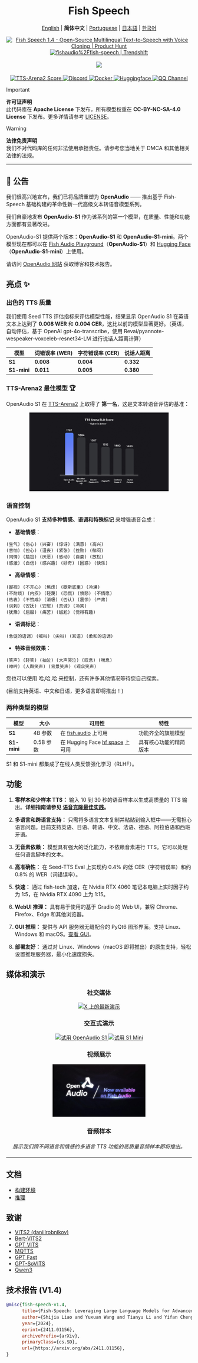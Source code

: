 <div align="center">
<h1>Fish Speech</h1>

[English](../README.md) | **简体中文** | [Portuguese](README.pt-BR.md) | [日本語](README.ja.md) | [한국어](README.ko.md) <br>

<a href="https://www.producthunt.com/posts/fish-speech-1-4?embed=true&utm_source=badge-featured&utm_medium=badge&utm_souce=badge-fish&#0045;speech&#0045;1&#0045;4" target="_blank">
    <img src="https://api.producthunt.com/widgets/embed-image/v1/featured.svg?post_id=488440&theme=light" alt="Fish&#0032;Speech&#0032;1&#0046;4 - Open&#0045;Source&#0032;Multilingual&#0032;Text&#0045;to&#0045;Speech&#0032;with&#0032;Voice&#0032;Cloning | Product Hunt" style="width: 250px; height: 54px;" width="250" height="54" />
</a>
<a href="https://trendshift.io/repositories/7014" target="_blank">
    <img src="https://trendshift.io/api/badge/repositories/7014" alt="fishaudio%2Ffish-speech | Trendshift" style="width: 250px; height: 55px;" width="250" height="55"/>
</a>
<br>
</div>
<br>

<div align="center">
    <img src="https://count.getloli.com/get/@fish-speech?theme=asoul" /><br>
</div>

<br>

<div align="center">
    <a target="_blank" href="https://arena.speechcolab.org/">
      <img alt="TTS-Arena2 Score" src="https://img.shields.io/badge/TTS_Arena2-Rank_%231-gold?style=flat-square&logo=trophy&logoColor=white">
    </a>
    <a target="_blank" href="https://discord.gg/Es5qTB9BcN">
        <img alt="Discord" src="https://img.shields.io/discord/1214047546020728892?color=%23738ADB&label=Discord&logo=discord&logoColor=white&style=flat-square"/>
    </a>
    <a target="_blank" href="https://hub.docker.com/r/fishaudio/fish-speech">
        <img alt="Docker" src="https://img.shields.io/docker/pulls/fishaudio/fish-speech?style=flat-square&logo=docker"/>
    </a>
    <a target="_blank" href="https://huggingface.co/spaces/fishaudio/fish-speech-1">
        <img alt="Huggingface" src="https://img.shields.io/badge/🤗%20-space%20demo-yellow"/>
    </a>
    <a target="_blank" href="https://pd.qq.com/s/bwxia254o">
      <img alt="QQ Channel" src="https://img.shields.io/badge/QQ-blue?logo=tencentqq">
    </a>
</div>

> [!IMPORTANT]
> **许可证声明**  
> 此代码库在 **Apache License** 下发布，所有模型权重在 **CC-BY-NC-SA-4.0 License** 下发布。更多详情请参考 [LICENSE](../LICENSE)。

> [!WARNING]
> **法律免责声明**  
> 我们不对代码库的任何非法使用承担责任。请参考您当地关于 DMCA 和其他相关法律的法规。

---

## 🎉 公告

我们很高兴地宣布，我们已将品牌重塑为 **OpenAudio** —— 推出基于 Fish-Speech 基础构建的革命性新一代高级文本转语音模型系列。

我们自豪地发布 **OpenAudio-S1** 作为该系列的第一个模型，在质量、性能和功能方面都有显著改进。

OpenAudio-S1 提供两个版本：**OpenAudio-S1** 和 **OpenAudio-S1-mini**。两个模型现在都可以在 [Fish Audio Playground](https://fish.audio)（**OpenAudio-S1**）和 [Hugging Face](https://huggingface.co/fishaudio/openaudio-s1-mini)（**OpenAudio-S1-mini**）上使用。

请访问 [OpenAudio 网站](https://openaudio.com/blogs/s1) 获取博客和技术报告。

## 亮点 ✨

### **出色的 TTS 质量**

我们使用 Seed TTS 评估指标来评估模型性能，结果显示 OpenAudio S1 在英语文本上达到了 **0.008 WER** 和 **0.004 CER**，这比以前的模型显著更好。（英语，自动评估，基于 OpenAI gpt-4o-transcribe，使用 Revai/pyannote-wespeaker-voxceleb-resnet34-LM 进行说话人距离计算）

| 模型 | 词错误率 (WER) | 字符错误率 (CER) | 说话人距离 |
|-------|----------------------|---------------------------|------------------|
| **S1** | **0.008**  | **0.004**  | **0.332** |
| **S1-mini** | **0.011** | **0.005** | **0.380** |

### **TTS-Arena2 最佳模型** 🏆

OpenAudio S1 在 [TTS-Arena2](https://arena.speechcolab.org/) 上取得了 **第一名**，这是文本转语音评估的基准：

<div align="center">
    <img src="assets/Elo.jpg" alt="TTS-Arena2 排名" style="width: 75%;" />
</div>

### **语音控制**
OpenAudio S1 **支持多种情感、语调和特殊标记** 来增强语音合成：

- **基础情感**：
```
(生气) (伤心) (兴奋) (惊讶) (满意) (高兴) 
(害怕) (担心) (沮丧) (紧张) (挫败) (郁闷)
(同情) (尴尬) (厌恶) (感动) (自豪) (放松)
(感激) (自信) (感兴趣) (好奇) (困惑) (快乐)
```

- **高级情感**：
```
(鄙视) (不开心) (焦虑) (歇斯底里) (冷漠) 
(不耐烦) (内疚) (轻蔑) (恐慌) (愤怒) (不情愿)
(热衷) (不赞成) (消极) (否认) (震惊) (严肃)
(讽刺) (安抚) (安慰) (真诚) (冷笑)
(犹豫) (屈服) (痛苦) (尴尬) (觉得有趣)
```

- **语调标记**：
```
(急促的语调) (喊叫) (尖叫) (耳语) (柔和的语调)
```

- **特殊音频效果**：
```
(笑声) (轻笑) (抽泣) (大声哭泣) (叹息) (喘息)
(呻吟) (人群笑声) (背景笑声) (观众笑声)
```

您也可以使用 哈,哈,哈 来控制，还有许多其他情况等待您自己探索。

(目前支持英语、中文和日语，更多语言即将推出！)

### **两种类型的模型**

| 模型 | 大小 | 可用性 | 特性 |
|-------|------|--------------|----------|
| **S1** | 4B 参数 | 在 [fish.audio](https://fish.audio) 上可用 | 功能齐全的旗舰模型 |
| **S1-mini** | 0.5B 参数 | 在 Hugging Face [hf space](https://huggingface.co/spaces/fishaudio/openaudio-s1-mini) 上可用 | 具有核心功能的精简版本 |

S1 和 S1-mini 都集成了在线人类反馈强化学习（RLHF）。
   
   ## **功能**

1. **零样本和少样本 TTS：** 输入 10 到 30 秒的语音样本以生成高质量的 TTS 输出。**详细指南请参见 [语音克隆最佳实践](https://docs.fish.audio/text-to-speech/voice-clone-best-practices)。**

2. **多语言和跨语言支持：** 只需将多语言文本复制并粘贴到输入框中——无需担心语言问题。目前支持英语、日语、韩语、中文、法语、德语、阿拉伯语和西班牙语。

3. **无音素依赖：** 模型具有强大的泛化能力，不依赖音素进行 TTS。它可以处理任何语言脚本的文本。

4. **高准确性：** 在 Seed-TTS Eval 上实现约 0.4% 的低 CER（字符错误率）和约 0.8% 的 WER（词错误率）。

5. **快速：** 通过 fish-tech 加速，在 Nvidia RTX 4060 笔记本电脑上实时因子约为 1:5，在 Nvidia RTX 4090 上为 1:15。

6. **WebUI 推理：** 具有易于使用的基于 Gradio 的 Web UI，兼容 Chrome、Firefox、Edge 和其他浏览器。

7. **GUI 推理：** 提供与 API 服务器无缝配合的 PyQt6 图形界面。支持 Linux、Windows 和 macOS。[查看 GUI](https://github.com/AnyaCoder/fish-speech-gui)。

8. **部署友好：** 通过对 Linux、Windows（macOS 即将推出）的原生支持，轻松设置推理服务器，最小化速度损失。

## **媒体和演示**

<div align="center">

### **社交媒体**
<a href="https://x.com/FishAudio/status/1929915992299450398" target="_blank">
    <img src="https://img.shields.io/badge/𝕏-Latest_Demo-black?style=for-the-badge&logo=x&logoColor=white" alt="X 上的最新演示" />
</a>

### **交互式演示**
<a href="https://fish.audio" target="_blank">
    <img src="https://img.shields.io/badge/Fish_Audio-Try_OpenAudio_S1-blue?style=for-the-badge" alt="试用 OpenAudio S1" />
</a>
<a href="https://huggingface.co/spaces/fishaudio/openaudio-s1-mini" target="_blank">
    <img src="https://img.shields.io/badge/Hugging_Face-Try_S1_Mini-yellow?style=for-the-badge" alt="试用 S1 Mini" />
</a>

### **视频展示**
<a href="https://www.youtube.com/watch?v=Ghc8cJdQyKQ" target="_blank">
    <img src="assets/Thumbnail.jpg" alt="OpenAudio S1 视频" style="width: 50%;" />
</a>

### **音频样本**
<div style="margin: 20px 0;">
    <em> 展示我们跨不同语言和情感的多语言 TTS 功能的高质量音频样本即将推出。</em>
</div>

</div>

---

## 文档

- [构建环境](zh/install.md)
- [推理](zh/inference.md)

## 致谢

- [VITS2 (daniilrobnikov)](https://github.com/daniilrobnikov/vits2)
- [Bert-VITS2](https://github.com/fishaudio/Bert-VITS2)
- [GPT VITS](https://github.com/innnky/gpt-vits)
- [MQTTS](https://github.com/b04901014/MQTTS)
- [GPT Fast](https://github.com/pytorch-labs/gpt-fast)
- [GPT-SoVITS](https://github.com/RVC-Boss/GPT-SoVITS)
- [Qwen3](https://github.com/QwenLM/Qwen3)

## 技术报告 (V1.4)
```bibtex
@misc{fish-speech-v1.4,
      title={Fish-Speech: Leveraging Large Language Models for Advanced Multilingual Text-to-Speech Synthesis},
      author={Shijia Liao and Yuxuan Wang and Tianyu Li and Yifan Cheng and Ruoyi Zhang and Rongzhi Zhou and Yijin Xing},
      year={2024},
      eprint={2411.01156},
      archivePrefix={arXiv},
      primaryClass={cs.SD},
      url={https://arxiv.org/abs/2411.01156},
}
```
